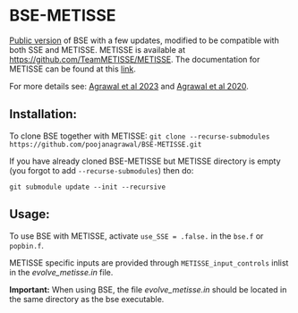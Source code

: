 # BSE-METISSE

[Public version](https://astronomy.swin.edu.au/~jhurley/bsedload.html) of BSE with a few updates, modified to be compatible with both SSE and METISSE. METISSE is available at https://github.com/TeamMETISSE/METISSE. The documentation for METISSE can be found at this [link](https://metisse.readthedocs.io). 

For more details see: [Agrawal et al 2023](https://arxiv.org/abs/2303.10187) and [Agrawal et al 2020](https://arxiv.org/abs/2005.13177). 

## Installation: 

To clone BSE together with METISSE: 
`git clone --recurse-submodules https://github.com/poojanagrawal/BSE-METISSE.git`


If you have already cloned BSE-METISSE but METISSE directory is empty (you forgot to add `--recurse-submodules`) then do:

`git submodule update --init --recursive`
## Usage:

To use BSE with METISSE, activate `use_SSE = .false.` in the `bse.f` or `popbin.f`.

METISSE specific inputs are provided through `METISSE_input_controls` inlist in the *evolve_metisse.in* file. 

**Important:** When using BSE, the file *evolve_metisse.in* should be located in the same directory as the bse executable. 


